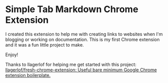 # Simple Tab Markdown Chrome Extension

I created this extension to help me with creating links to websites when I'm blogging or working on documentation. This is my first Chrome extension and it was a fun little project to make.

Enjoy!

Thanks to llagerlof for helping me get started with this project: [llagerlof/fresh-chrome-extension: Useful bare minimum Google Chrome extension boilerplate.](https://github.com/llagerlof/fresh-chrome-extension)